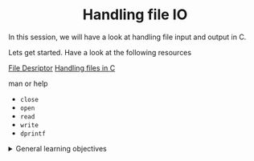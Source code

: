 <h1 align="center">Handling file IO</h1>

In this session, we will have a look at handling file input and output in C.

Lets get started. Have a look at the following resources 

[File Desriptor](https://en.wikipedia.org/wiki/File_descriptor)
[Handling files in C]()

man or help 

* ```close```
* ```open```
* ```read```
* ```write```
* ```dprintf```


<details>
<summary>General learning objectives</summary>

<ul>
<li>Look for the right source of information online</li>
<li>How to create, open, close, read and write files</li>
<li>What are file descriptors</li>
<li>What are the 3 standard file descriptors, what are their purpose and what are their <code>POSIX</code> names</li>
<li>Look for the right source of information online</li>
</ul>
</details>